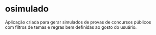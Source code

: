 # osimulado
Aplicação criada para gerar simulados de provas de concursos públicos com filtros de temas e regras bem definidas ao gosto do usuário.
